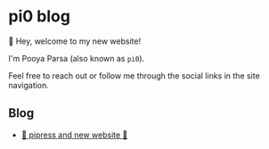 # pi0 blog

👋 Hey, welcome to my new website!

I'm Pooya Parsa (also known as `pi0`).

Feel free to reach out or follow me through the social links in the site navigation.

## Blog

- [🗿 pipress and new website 🎉](/blog/pipress)
